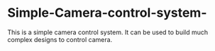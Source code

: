 # Simple-Camera-control-system-
This is a simple camera control system. It can be used to build much complex designs to control camera.
